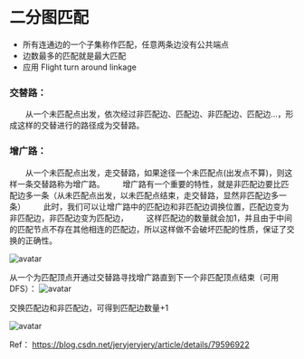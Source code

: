 # 二分图匹配

- 所有连通边的一个子集称作匹配，任意两条边没有公共端点
- 边数最多的匹配就是最大匹配
- 应用 Flight turn around linkage

### 交替路： 
  从一个未匹配点出发，依次经过非匹配边、匹配边、非匹配边、匹配边…，形成这样的交替进行的路径成为交替路。

### 增广路： 
  从一个未匹配点出发，走交替路，如果途径一个未匹配点(出发点不算)，则这样一条交替路称为增广路。
  增广路有一个重要的特性，就是非匹配边要比匹配边多一条（从未匹配点出发，以未匹配点结束，走交替路，显然非匹配边多一条）
  此时，我们可以让增广路中的匹配边和非匹配边调换位置，匹配边变为非匹配边，非匹配边变为匹配边，
  这样匹配边的数量就会加1，并且由于中间的匹配节点不存在其他相连的匹配边，所以这样做不会破坏匹配的性质，保证了交换的正确性。

![avatar](https://raw.githubusercontent.com/zeyao/TechNotes/master/Document/%E5%88%9D%E5%A7%8B%E8%B7%AF%E7%BA%BF.png)


从一个为匹配顶点开通过交替路寻找增广路直到下一个非匹配顶点结束（可用DFS）：
 ![avatar](https://raw.githubusercontent.com/zeyao/TechNotes/master/Document/%E5%A2%9E%E5%B9%BF%E8%B7%AF.png)
 
交换匹配边和非匹配边，可得到匹配边数量+1
 
  ![avatar](https://raw.githubusercontent.com/zeyao/TechNotes/master/Document/%E4%BA%A4%E6%8D%A2%E5%90%8E.png)


Ref：
https://blog.csdn.net/jeryjeryjery/article/details/79596922